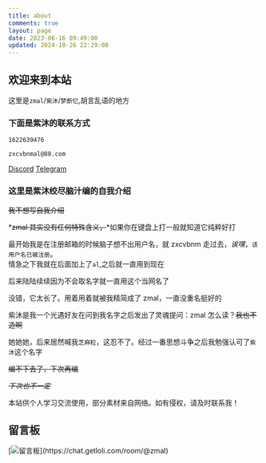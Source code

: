```yaml
---
title: about
comments: true
layout: page
date: 2023-06-16 09:49:00
updated: 2024-10-26 22:29:00
---
```


## 欢迎来到本站

这里是`zmal`/`紫沐`/`梦断忆`,胡言乱语的地方
<!-- ![原神卡片](https://hoyocard.qhy04.com/gs/rand/288292888.png) -->
### 下面是紫沐的联系方式

```QQ
1622639476
```

```邮箱
zxcvbnmal@88.com
```
[Discord](https://discord.gg/xvS5cXuXN9)
[Telegram](https://t.me/kmizmal_bot)
### 这里是紫沐绞尽脑汁编的自我介绍

~~我不想写自我介绍~~

*~~zmal 其实没有任何特殊含义，~~*如果你在键盘上打一般就知道它纯粹好打

最开始我是在注册邮箱的时候脑子想不出用户名，就 zxcvbnm 走过去，_诶嘿_，`该用户名已被注册`。<br>情急之下我就在后面加上了`al`,之后就一直用到现在

后来陆陆续续因为不会取名字就一直用这个当网名了<br>

没错，它太长了。用着用着就被我精简成了 zmal，一直没重名挺好的

紫沐是我一个光遇好友在问到我名字之后发出了灵魂提问：zmal 怎么读？~~我也不造啊~~

她她她，后来居然喊我`芝麻粒`，这忍不了。经过一番思想斗争之后我勉强认可了`紫沐`这个名字

~~编不下去了，下次再编~~

_~~下次也不一定~~_

本站供个人学习交流使用，部分素材来自网络。如有侵权，请及时联系我！

## 留言板

[![留言板](https://chat.getloli.com/room/@zmal/svg?width=750&height=360&limit=20&theme=light&fontSize=13&title=jad@github.com:%20~)](https://chat.getloli.com/room/@zmal)
